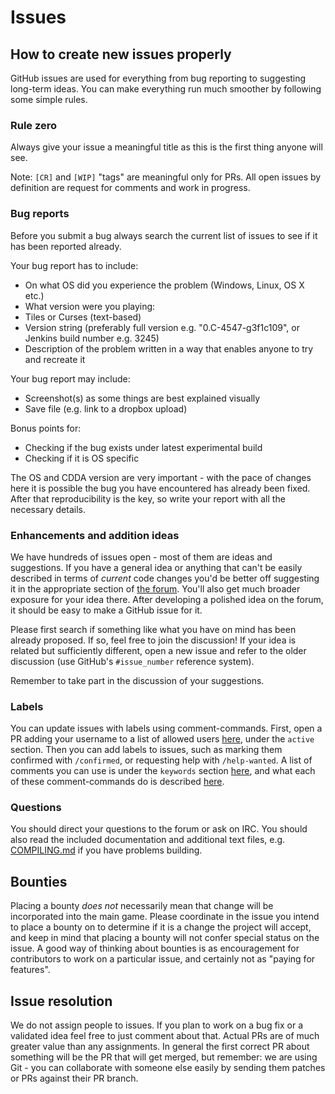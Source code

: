 # Issues

## How to create new issues properly

GitHub issues are used for everything from bug reporting to suggesting long-term ideas. You can make everything run much smoother by following some simple rules.

### Rule zero

Always give your issue a meaningful title as this is the first thing anyone will see.

Note: `[CR]` and `[WIP]` "tags" are meaningful only for PRs. All open issues by definition are request for comments and work in progress.

### Bug reports

Before you submit a bug always search the current list of issues to see if it has been reported already.

Your bug report has to include:

- On what OS did you experience the problem (Windows, Linux, OS X etc.)
- What version were you playing:
 - Tiles or Curses (text-based)
 - Version string (preferably full version e.g. "0.C-4547-g3f1c109", or Jenkins build number e.g. 3245)
- Description of the problem written in a way that enables anyone to try and recreate it

Your bug report may include:

- Screenshot(s) as some things are best explained visually
- Save file (e.g. link to a dropbox upload)

Bonus points for:

- Checking if the bug exists under latest experimental build
- Checking if it is OS specific

The OS and CDDA version are very important - with the pace of changes here it is possible the bug you have encountered has already been fixed. After that reproducibility is the key, so write your report with all the necessary details.

### Enhancements and addition ideas

We have hundreds of issues open - most of them are ideas and suggestions. If you have a general idea or anything that can't be easily described in terms of *current* code changes you'd be better off suggesting it in the appropriate section of [the forum](https://discourse.cataclysmdda.org/). You'll also get much broader exposure for your idea there. After developing a polished idea on the forum, it should be easy to make a GitHub issue for it.

Please first search if something like what you have on mind has been already proposed. If so, feel free to join the discussion! If your idea is related but sufficiently different, open a new issue and refer to the older discussion (use GitHub's `#issue_number` reference system).

Remember to take part in the discussion of your suggestions.

### Labels

You can update issues with labels using comment-commands. First, open a PR adding your username to a list of allowed users [here](.github/comment-commands.yml), under the `active` section. Then you can add labels to issues, such as marking them confirmed with `/confirmed`, or requesting help with `/help-wanted`. A list of comments you can use is under the `keywords` section [here](.github/comment-commands.yml), and what each of these comment-commands do is described [here](.github/workflows/comment-commands.yml).

### Questions

You should direct your questions to the forum or ask on IRC. You should also read the included documentation and additional text files, e.g. [COMPILING.md](doc/c++/COMPILING.md) if you have problems building.

## Bounties

Placing a bounty *does not* necessarily mean that change will be incorporated into the main game. Please coordinate in the issue you intend to place a bounty on to determine if it is a change the project will accept, and keep in mind that placing a bounty will not confer special status on the issue. A good way of thinking about bounties is as encouragement for contributors to work on a particular issue, and certainly not as "paying for features".

## Issue resolution

We do not assign people to issues. If you plan to work on a bug fix or a validated idea feel free to just comment about that. Actual PRs are of much greater value than any assignments. In general the first correct PR about something will be the PR that will get merged, but remember: we are using Git - you can collaborate with someone else easily by sending them patches or PRs against their PR branch.
